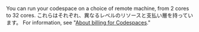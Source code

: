 You can run your codespace on a choice of remote machine, from 2 cores to 32 cores. これらはそれぞれ、異なるレベルのリソースと支払い層を持っています。 For information, see "[About billing for Codespaces](/github/developing-online-with-codespaces/about-billing-for-codespaces)."
